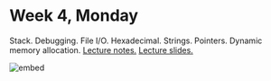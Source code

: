 # Week 4, Monday

Stack. Debugging. File I/O. Hexadecimal. Strings. Pointers. Dynamic memory allocation. [Lecture notes.](http://cdn.cs50.net/2014/fall/lectures/4/m/notes4m/notes4m.html) [Lecture slides.](http://cdn.cs50.net/2014/fall/lectures/4/m/week4m.pdf)

![embed](https://www.youtube.com/embed/9WsyLL6KVBY)